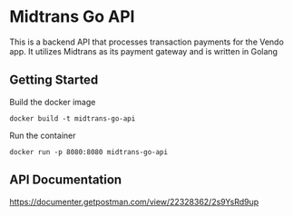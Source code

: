 # Midtrans Go API

This is a backend API that processes transaction payments for the Vendo app. It utilizes Midtrans as its payment gateway and is written in Golang

## Getting Started
Build the docker image
```
docker build -t midtrans-go-api
```
Run the container
```
docker run -p 8080:8080 midtrans-go-api
```
## API Documentation
https://documenter.getpostman.com/view/22328362/2s9YsRd9up
